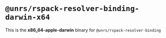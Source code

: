 # `@unrs/rspack-resolver-binding-darwin-x64`

This is the **x86_64-apple-darwin** binary for `@unrs/rspack-resolver-binding`
